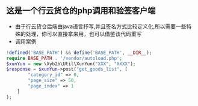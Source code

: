 这是一个行云货仓的php调用和验签客户端
-------------------------------
- 由于行云货仓后端由java语言抒写,并且签名方式比较定义化,所以需要一些特殊的处理，你可以直接拿来用，也可以借鉴该代码重写
- 调用案例

````php
!defined('BASE_PATH') && define('BASE_PATH', __DIR__);
require BASE_PATH . '/vendor/autoload.php';
$xunYun = new \Xyb2b\Util\XunYun("XXX", "XXXX");
$response = $xunYun->post("get_goods_list", [
        "category_id" => 0,
        "page_size" => 50,
        "page_index" => 1
    ]
);